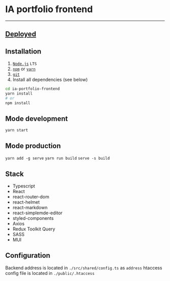 # IA portfolio frontend

---

## [Deployed](https://ia-portfolio-app.vercel.app/)

## Installation

1. [`Node.js`](https://nodejs.org/) `LTS`
2. [`npm`](https://docs.npmjs.com/downloading-and-installing-node-js-and-npm) or
   [`yarn`](https://classic.yarnpkg.com/lang/en/docs/install/#windows-stable)
3. [`git`](https://git-scm.com/)
4. Install all dependencies (see below)

```sh
cd ia-portfolio-frontend
yarn install
# or
npm install
```

## Mode development

`yarn start`

## Mode production

`yarn add -g serve` `yarn run build` `serve -s build`

## Stack

-   Typescript
-   React
-   react-router-dom
-   react-helmet
-   react-markdown
-   react-simplemde-editor
-   styled-components
-   Axios
-   Redux Toolkit Query
-   SASS
-   MUI

## Configuration

Backend address is located in `./src/shared/config.ts` as `address` htaccess config file is located in
`./public/.htaccess`
